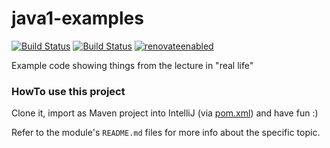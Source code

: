 # java1-examples
[![Build Status](https://github.com/jonashackt/java2-examples/workflows/java2-examples/badge.svg)](https://github.com/jonashackt/java2-examples/actions)
[![Build Status](https://travis-ci.org/jonashackt/java2-examples.svg?branch=master)](https://travis-ci.org/jonashackt/java2-examples)
[![renovateenabled](https://img.shields.io/badge/renovate-enabled-yellow)](https://renovatebot.com)

Example code showing things from the lecture in "real life"


### HowTo use this project

Clone it, import as Maven project into IntelliJ (via [pom.xml](pom.xml)) and have fun :)

Refer to the module's `README.md` files for more info about the specific topic.